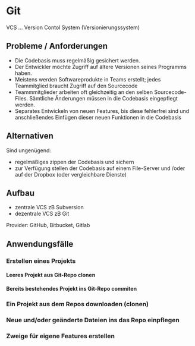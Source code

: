 # Git

VCS ... Version Contol System (Versionierungssystem)

## Probleme / Anforderungen

- Die Codebasis muss regelmäßig gesichert werden.
- Der Entwickler möchte Zugriff auf ältere Versionen seines Programms haben.
- Meistens werden Softwareprodukte in Teams erstellt; jedes Teammitglied braucht Zugriff auf den Sourcecode
- Teammmitglieder arbeiten oft gleichzeitig an den selben Sourcecode-Files. Sämtliche Änderungen müssen in die Codebasis eingepflegt werden.
- Separates Entwickeln von neuen Features, bis diese fehlerfrei sind und anschließendes Einfügen dieser neuen Funktionen in die Codebasis

## Alternativen

Sind ungenügend:

- regelmäßiges zippen der Codebasis und sichern
- zur Verfügung stellen der Codebasis auf einem File-Server und /oder auf der Dropbox (oder vergleichbare Dienste)

## Aufbau

- zentrale VCS zB Subversion
- dezentrale VCS zB Git

Provider: GitHub, Bitbucket, Gitlab


## Anwendungsfälle

### Erstellen eines Projekts

#### Leeres Projekt aus Git-Repo clonen

#### Bereits bestehendes Projekt ins Git-Repo commiten

### Ein Projekt aus dem Repos downloaden (clonen)

### Neue und/oder geänderte Dateien ins das Repo einpflegen

### Zweige für eigene Features erstellen